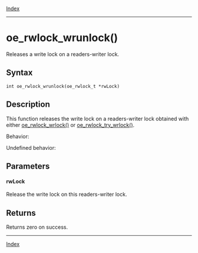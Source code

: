 [Index](index.md)

---
# oe_rwlock_wrunlock()

Releases a write lock on a readers-writer lock.

## Syntax

    int oe_rwlock_wrunlock(oe_rwlock_t *rwLock)
## Description 

This function releases the write lock on a readers-writer lock obtained with either [oe_rwlock_wrlock()](thread_8h_a4e9062d0f040bc0edfde26817b67c392_1a4e9062d0f040bc0edfde26817b67c392.md) or [oe_rwlock_try_wrlock()](thread_8h_ad833e15e6322f7db0735465753b6a0d8_1ad833e15e6322f7db0735465753b6a0d8.md).

Behavior:

Undefined behavior:



## Parameters

#### rwLock

Release the write lock on this readers-writer lock.

## Returns

Returns zero on success.

---
[Index](index.md)

